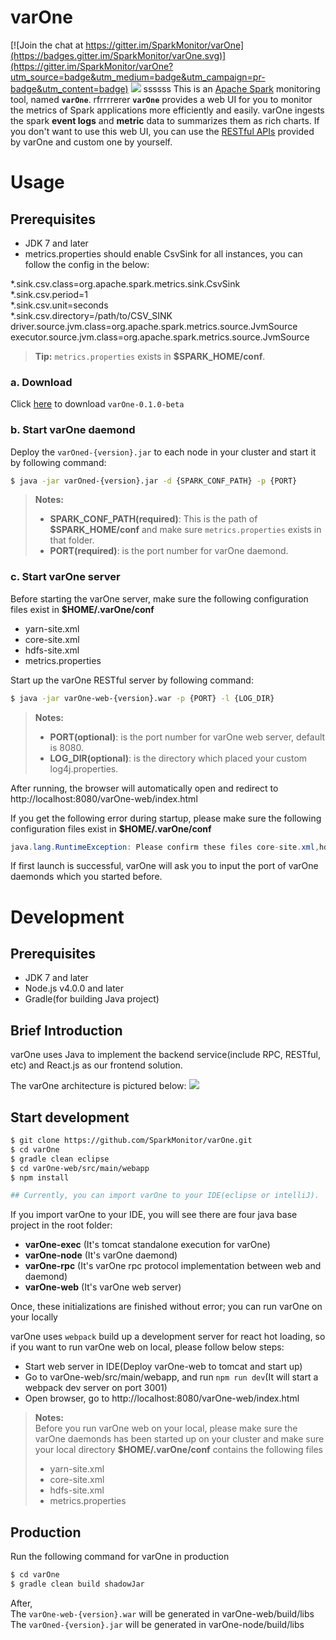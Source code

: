 **varOne**
===================

[![Join the chat at https://gitter.im/SparkMonitor/varOne](https://badges.gitter.im/SparkMonitor/varOne.svg)](https://gitter.im/SparkMonitor/varOne?utm_source=badge&utm_medium=badge&utm_campaign=pr-badge&utm_content=badge)
<img src='http://sparkmonitor.github.io/varOne/images/demo1.png' />
ssssss
This is an [Apache Spark](http://spark.apache.org/) monitoring tool, named **```varOne```**.
rfrrrrerer
**```varOne```** provides a web UI for you to monitor the metrics of Spark applications more efficiently and easily. varOne ingests the spark **event logs** and **metric** data to summarizes them as rich charts. If you don't want to use this web UI, you can use the [RESTful APIs](/docs/api.md) provided by varOne and custom one by yourself.


# **Usage**

## Prerequisites
- JDK 7 and later
- metrics.properties should enable CsvSink for all instances, you can follow the config in the below:
<div>
*.sink.csv.class=org.apache.spark.metrics.sink.CsvSink</br>
*.sink.csv.period=1</br>
*.sink.csv.unit=seconds</br>
*.sink.csv.directory=/path/to/CSV_SINK</br>
driver.source.jvm.class=org.apache.spark.metrics.source.JvmSource</br>
executor.source.jvm.class=org.apache.spark.metrics.source.JvmSource</br>
</div>

> **Tip:** ```metrics.properties``` exists in **$SPARK_HOME/conf**.


### a. Download

Click [here](http://sparkmonitor.github.io/varOne/varOne-0.1.0-beta.zip) to download ```varOne-0.1.0-beta```

### b. Start varOne daemond
Deploy the ```varOned-{version}.jar``` to each node in your cluster and start it by following command:
```bash
$ java -jar varOned-{version}.jar -d {SPARK_CONF_PATH} -p {PORT}
```
> **Notes:**   
>    
> - **SPARK_CONF_PATH(required)**: This is the path of **$SPARK_HOME/conf** and make sure ```metrics.properties``` exists in that folder.</br>
> - **PORT(required)**: is the port number for varOne daemond.

### c. Start varOne server
Before starting the varOne server, make sure the following configuration files exist in **$HOME/.varOne/conf**
* yarn-site.xml
* core-site.xml
* hdfs-site.xml
* metrics.properties

Start up the varOne RESTful server by following command:
```bash
$ java -jar varOne-web-{version}.war -p {PORT} -l {LOG_DIR}
```
> **Notes:**   
>     
> - **PORT(optional)**: is the port number for varOne web server, default is 8080.   
> - **LOG_DIR(optional)**: is the directory which placed your custom log4j.properties.


After running, the browser will automatically open and redirect to http://localhost:8080/varOne-web/index.html

If you get the following error during startup, please make sure the following configuration files exist in **$HOME/.varOne/conf**
```java
java.lang.RuntimeException: Please confirm these files core-site.xml,hdfs-site.xml,yarn-site.xml,metrics.properties exist in the /home/user1/.varone/conf
```
If first launch is successful, varOne will ask you to input the port of varOne daemonds which you started before.


# **Development**

## Prerequisites
- JDK 7 and later
- Node.js v4.0.0 and later
- Gradle(for building Java project)

## Brief Introduction 
varOne uses Java to implement the backend service(include RPC, RESTful, etc) and React.js as our frontend solution.   

The varOne architecture is pictured below: 
<img src='http://sparkmonitor.github.io/varOne/images/varOne_arch.png'/>

## Start development
```bash
$ git clone https://github.com/SparkMonitor/varOne.git
$ cd varOne
$ gradle clean eclipse
$ cd varOne-web/src/main/webapp
$ npm install

## Currently, you can import varOne to your IDE(eclipse or intelliJ).
```

If you import varOne to your IDE, you will see there are four java base project in the root folder:
* **varOne-exec** (It's tomcat standalone execution for varOne)
* **varOne-node** (It's varOne daemond)
* **varOne-rpc**  (It's varOne rpc protocol implementation between web and daemond)
* **varOne-web**  (It's varOne web server)

Once, these initializations are finished without error; you can run varOne on your locally   

varOne uses <code>webpack</code> build up a development server for react hot loading, so if you want to run varOne web on local, please follow below steps:
* Start web server in IDE(Deploy varOne-web to tomcat and start up)
* Go to varOne-web/src/main/webapp, and run ```npm run dev```(It will start a webpack dev server on port 3001)
* Open browser, go to http://localhost:8080/varOne-web/index.html

> **Notes:**   
> Before you run varOne web on your local, 
> please make sure the varOne daemonds has been started up on your cluster and 
> make sure your local directory **$HOME/.varOne/conf** contains the following files
> - yarn-site.xml
> - core-site.xml
> - hdfs-site.xml
> - metrics.properties

## Production
Run the following command for varOne in production
```bash
$ cd varOne
$ gradle clean build shadowJar 
```
After,   
The <code>varOne-web-{version}.war</code> will be generated in varOne-web/build/libs   
The <code>varOned-{version}.jar</code> will be generated in varOne-node/build/libs
